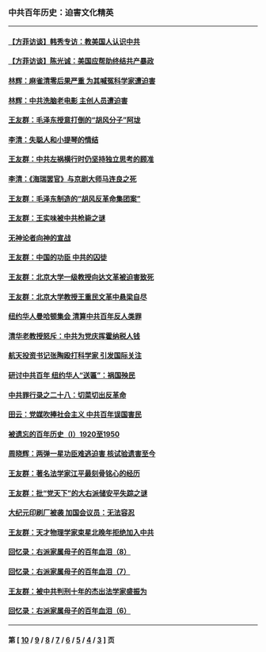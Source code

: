 ### 中共百年历史：迫害文化精英
---
#### [【方菲访谈】韩秀专访：教美国人认识中共](../../pages/nf1176111/n13821310.md?10220430) 
#### [【方菲访谈】陈光诚：美国应帮助终结共产暴政](../../pages/nf1176111/n13759521.md?10220430) 
#### [林辉：麻雀清零后果严重 为其喊冤科学家遭迫害](../../pages/nf1176111/n13746900.md?10220430) 
#### [林辉：中共洗脑老电影 主创人员遭迫害](../../pages/nf1176111/n13699437.md?10220430) 
#### [王友群：毛泽东授意打倒的“胡风分子”阿垅](../../pages/nf1176111/n13592541.md?10220430) 
#### [李清：失聪人和小提琴的情结](../../pages/nf1176111/n13459280.md?10220430) 
#### [王友群：中共左祸横行时仍坚持独立思考的顾准](../../pages/nf1176111/n13444722.md?10220430) 
#### [李清：《海瑞罢官》与京剧大师马连良之死](../../pages/nf1176111/n13412316.md?10220430) 
#### [王友群：毛泽东制造的“胡风反革命集团案”](../../pages/nf1176111/n13324909.md?10220430) 
#### [王友群：王实味被中共枪毙之谜](../../pages/nf1176111/n13307502.md?10220430) 
#### [无神论者向神的宣战](../../pages/nf1176111/n13281535.md?10220430) 
#### [王友群：中国的功臣 中共的囚徒](../../pages/nf1176111/n13291790.md?10220430) 
#### [王友群：北京大学一级教授向达文革被迫害致死](../../pages/nf1176111/n13150966.md?10220430) 
#### [王友群：北京大学教授王重民文革中悬梁自尽](../../pages/nf1176111/n13084645.md?10220430) 
#### [纽约华人曼哈顿集会 清算中共百年反人类罪](../../pages/nf1176111/n13084157.md?10220430) 
#### [清华老教授怒斥：中共为党庆挥霍纳税人钱](../../pages/nf1176111/n13071430.md?10220430) 
#### [航天投资书记张陶殴打科学家 引发国际关注](../../pages/nf1176111/n13069132.md?10220430) 
#### [研讨中共百年 纽约华人“送匾”：祸国殃民](../../pages/nf1176111/n13057367.md?10220430) 
#### [中共罪行录之二十八：切菜切出反革命](../../pages/nf1176111/n13030600.md?10220430) 
#### [田云：党媒吹捧社会主义 中共百年误国害民](../../pages/nf1176111/n13006682.md?10220430) 
#### [被遗忘的百年历史（I）1920至1950](../../pages/nf1176111/n12986411.md?10220430) 
#### [周晓辉：两弹一星功臣难逃迫害 核试验遗害至今](../../pages/nf1176111/n12974997.md?10220430) 
#### [王友群：著名法学家江平最刻骨铭心的经历](../../pages/nf1176111/n12970787.md?10220430) 
#### [王友群：批“党天下”的大右派储安平失踪之谜](../../pages/nf1176111/n12954229.md?10220430) 
#### [大纪元印刷厂被袭 加国会议员：无法容忍](../../pages/nf1176111/n12883028.md?10220430) 
#### [王友群：天才物理学家束星北晚年拒绝加入中共](../../pages/nf1176111/n12792913.md?10220430) 
#### [回忆录：右派家属母子的百年血泪（8）](../../pages/nf1176111/n12706196.md?10220430) 
#### [回忆录：右派家属母子的百年血泪（7）](../../pages/nf1176111/n12706191.md?10220430) 
#### [王友群：被中共判刑十年的杰出法学家盛振为](../../pages/nf1176111/n12706141.md?10220430) 
#### [回忆录：右派家属母子的百年血泪（6）](../../pages/nf1176111/n12698863.md?10220430) 

---
#### 第 [ [10](./10.md?10220430) / [9](./9.md?10220430) / [8](./8.md?10220430) / [7](./7.md?10220430) / [6](./6.md?10220430) / [5](./5.md?10220430) / [4](./4.md?10220430) / [3](./3.md?10220430) ] 页
